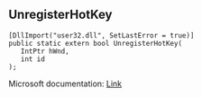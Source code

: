 ## UnregisterHotKey

```
[DllImport("user32.dll", SetLastError = true)]
public static extern bool UnregisterHotKey(
   IntPtr hWnd,
   int id
);
```

Microsoft documentation: [Link](https://docs.microsoft.com/en-us/windows/win32/api/winuser/nf-winuser-unregisterhotkey)

